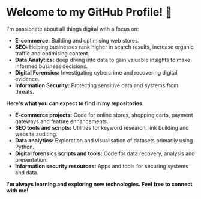 # Welcome to my GitHub Profile! 👋

I'm passionate about all things digital with a focus on:

* **E-commerce:** Building and optimising web stores.
* **SEO:** Helping businesses rank higher in search results, increase organic traffic and optimising content.
* **Data Analytics:** deep diving into data to gain valuable insights to make informed business decisions.
* **Digital Forensics:** Investigating cybercrime and recovering digital evidence.
* **Information Security:** Protecting sensitive data and systems from threats.

**Here's what you can expect to find in my repositories:**

* **E-commerce projects:** Code for online stores, shopping carts, payment gateways and feature enhancements.
* **SEO tools and scripts:**  Utilities for keyword research, link building and website auditing.
* **Data analytics:**  Exploration and visualisation of datasets primarily using Python.
* **Digital forensics scripts and tools:** Code for data recovery, analysis and presentation.
* **Information security resources:**  Apps and tools for securing systems and data.

**I'm always learning and exploring new technologies. Feel free to connect with me!** 
